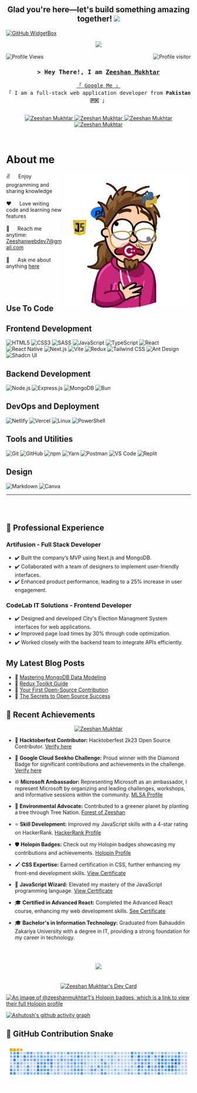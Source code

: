<h2 align="center">
  Glad you're here—let's build something amazing together!
  <img src="https://media.giphy.com/media/hvRJCLFzcasrR4ia7z/giphy.gif" width="28">
</h2>

[![GitHub WidgetBox](https://github-widgetbox.vercel.app/api/profile?username=zeeshanMukhtar1&data=followers,repositories,stars,commits&theme=nautilus)](https://github.com/ZeeshanMukhtar1/github-widgetbox)

<p align="center">
  <a href="https://github.com/zeeshanMukhtar1"><img src="https://readme-typing-svg.herokuapp.com?font=Fira+Code&pause=1000&width=435&lines=Full+Stack+Developer;Self-taught+Developer;Microsoft+Student+Ambassador;Always+learning+%26+growing;Open-source+enthusiast"></a>
</p>

<a href="https://user-badge.committers.top/pakistan/ZeeshanMukhtar1">
  <img align="right" src="https://user-badge.committers.top/pakistan/ZeeshanMukhtar1.svg" alt="Profile visitor" />
</a>

<p align="left">
  <img src="https://visitcount.itsvg.in/api?id=ZeeshanMukhtar1&label=Profile%20Visits&pretty=true" alt="Profile Views">
</p>

<!-- Intro  -->
<h3 align="center">
  <samp>&gt; Hey There!, I am
    <b><a target="_blank" href="https://www.codewithzeeshan.me/">Zeeshan Mukhtar</a></b>
  </samp>
</h3>

<p align="center"> 
  <samp>
    <a href="https://www.google.com/search?q=Zeeshan+Mukhtar">「 Google Me 」</a>
    <br>
    「 I am a full-stack web application developer from <b>Pakistan 🇵🇰</b> 」
    <br>
    <br>
  </samp>
</p>

<p align="center">
 <a href="https://www.codewithzeeshan.me/" target="blank">
  <img src="https://img.shields.io/badge/Website-DC143C?style=for-the-badge&logo=medium&logoColor=white" alt="Zeeshan Mukhtar" />
 </a>
 <a href="https://www.linkedin.com/in/zeeshanmukhtar1/" target="_blank">
  <img src="https://img.shields.io/badge/LinkedIn-0077B5?style=for-the-badge&logo=linkedin&logoColor=white" alt="Zeeshan Mukhtar"/>
 </a>
 <a href="https://www.instagram.com/zeshanmukhtar01/" target="_blank">
  <img src="https://img.shields.io/badge/Instagram-fe4164?style=for-the-badge&logo=instagram&logoColor=white" alt="Zeeshan Mukhtar" />
 </a> 
 <a href="https://www.facebook.com/profile.php?id=100070572332885" target="_blank">
  <img src="https://img.shields.io/badge/Facebook-20BEFF?&style=for-the-badge&logo=facebook&logoColor=white" alt="Zeeshan Mukhtar" />
  </a> 
</p>
<br />

# About me

<p>
 <img align="right" width="350" src="/assets/programmer.gif" alt="Coding gif" />
  
 ✌️ &emsp; Enjoy programming and sharing knowledge<br/><br/>
 ❤️ &emsp; Love writing code and learning new features<br/><br/>
 📧 &emsp; Reach me anytime: Zeeshanwebdev7@gmail.com<br/><br/>
 💬 &emsp; Ask me about anything [here](https://github.com/ZeeshanMukhtar1/ZeeshanMukhtar1/issues)
</p>

<br/>
<br/>
<br/>

## Use To Code

## Frontend Development

![HTML5](https://img.shields.io/badge/HTML5-E34F26?style=for-the-badge&logo=html5&logoColor=white)
![CSS3](https://img.shields.io/badge/CSS3-1572B6?style=for-the-badge&logo=css3&logoColor=white)
![SASS](https://img.shields.io/badge/Sass-CC6699?style=for-the-badge&logo=sass&logoColor=white)
![JavaScript](https://img.shields.io/badge/JavaScript-F0DB4F?style=for-the-badge&labelColor=black&logo=javascript&logoColor=F0DB4F)
![TypeScript](https://img.shields.io/badge/TypeScript-007acc?style=for-the-badge&labelColor=black&logo=typescript&logoColor=007acc)
![React](https://img.shields.io/badge/React-61DBFB?style=for-the-badge&labelColor=black&logo=react&logoColor=61DBFB)
![React Native](https://img.shields.io/badge/React_Native-20232A?style=for-the-badge&logo=react&logoColor=61DAFB)
![Next.js](https://img.shields.io/badge/Next.js-000000?style=for-the-badge&logo=nextdotjs&logoColor=white)
![Vite](https://img.shields.io/badge/Vite-646CFF?style=for-the-badge&logo=vite&logoColor=white)
![Redux](https://img.shields.io/badge/Redux-593D88?style=for-the-badge&logo=redux&logoColor=white)
![Tailwind CSS](https://img.shields.io/badge/Tailwind_CSS-092749?style=for-the-badge&logo=tailwindcss&logoColor=06B6D4&labelColor=000000)
![Ant Design](https://img.shields.io/badge/AntDesign-0170FE?style=for-the-badge&logo=antdesign&logoColor=white)
![Shadcn UI](https://img.shields.io/badge/Shadcn_UI-000000?style=for-the-badge&logo=shadcnui&logoColor=white)

## Backend Development

![Node.js](https://img.shields.io/badge/Node.js-3C873A?style=for-the-badge&labelColor=black&logo=node.js&logoColor=3C873A)
![Express.js](https://img.shields.io/badge/Express.js-000000?style=for-the-badge&logo=express&logoColor=white)
![MongoDB](https://img.shields.io/badge/MongoDB-4EA94B?style=for-the-badge&logo=mongodb&logoColor=white)
![Bun](https://img.shields.io/badge/Bun-000000?style=for-the-badge&logo=bun&logoColor=white)

## DevOps and Deployment

![Netlify](https://img.shields.io/badge/Netlify-00C7B7?style=for-the-badge&logo=netlify&logoColor=white)
![Vercel](https://img.shields.io/badge/Vercel-000000?style=for-the-badge&logo=vercel&logoColor=white)
![Linux](https://img.shields.io/badge/Linux-FCC624?style=for-the-badge&logo=linux&logoColor=black)
![PowerShell](https://img.shields.io/badge/PowerShell-5391FE?style=for-the-badge&logo=powershell&logoColor=white)

## Tools and Utilities

![Git](https://img.shields.io/badge/Git-F05032?style=for-the-badge&logo=git&logoColor=white)
![GitHub](https://img.shields.io/badge/GitHub-181717?style=for-the-badge&logo=github&logoColor=white)
![npm](https://img.shields.io/badge/npm-CB3837?style=for-the-badge&logo=npm&logoColor=white)
![Yarn](https://img.shields.io/badge/Yarn-2C8EBB?style=for-the-badge&logo=yarn&logoColor=white)
![Postman](https://img.shields.io/badge/Postman-FF6C37?style=for-the-badge&logo=postman&logoColor=white)
![VS Code](https://img.shields.io/badge/VS_Code-0078D4?style=for-the-badge&logo=visual-studio-code&logoColor=white)
![Replit](https://img.shields.io/badge/Replit-F26207?style=for-the-badge&logo=replit&logoColor=white)

## Design

![Markdown](https://img.shields.io/badge/Markdown-000000?style=for-the-badge&logo=markdown&logoColor=white)
![Canva](https://img.shields.io/badge/Canva-00C4CC?style=for-the-badge&logo=canva&logoColor=white)
<br/>

<hr/>
<br/>

<br/>

## 💼 Professional Experience

### Artifusion - Full Stack Developer

- ✔️ Built the company’s MVP using Next.js and MongoDB.
- ✔️ Collaborated with a team of designers to implement user-friendly interfaces.
- ✔️ Enhanced product performance, leading to a 25% increase in user engagement.

### CodeLab IT Solutions - Frontend Developer

- ✔️ Designed and developed City's Election Managment System interfaces for web applications.
- ✔️ Improved page load times by 30% through code optimization.
- ✔️ Worked closely with the backend team to integrate APIs efficiently.

## My Latest Blog Posts

- 🔗 [Mastering MongoDB Data Modeling](https://zeeshanmukhtar1.hashnode.dev/mastering-mongodb-data-modeling?source=more_articles_bottom_blogs)
- 🔗 [Redux Toolkit Guide](https://zeeshanmukhtar1.hashnode.dev/redux-toolkit-guide)
- 🔗 [Your First Open-Source Contribution](https://zeeshanmukhtar1.hashnode.dev/your-first-open-source-contribution)
- 🔗 [The Secrets to Open Source Success](https://zeeshanmukhtar1.hashnode.dev/the-secrets-to-open-source-success)

## 🎯 Recent Achievements

<p align="center">
 <a href="https://github.com/ryo-ma/github-profile-trophy">
  <img src="https://github-profile-trophy.vercel.app/?username=zeeshanmukhtar1&theme=onedark&row=1&no-frame=true&no-bg=true" alt="Zeeshan Mukhtar" />
 </a>
</p>

- 🚀 **Hacktoberfest Contributor:** Hacktoberfest 2k23 Open Source Contributor. [Verify here](https://www.holopin.io/@zeeshanmukhtar1#)

- 💎 **Google Cloud Seekho Challenge:** Proud winner with the Diamond Badge for significant contributions and achievements in the challenge. [Verify here](https://www.cloudskillsboost.google/public_profiles/6657fd9e-28d1-4374-bad2-f24ba18a66ea)

- 🌐 **Microsoft Ambassador:** Representing Microsoft as an ambassador, I represent Microsoft by organizing and leading challenges, workshops, and informative sessions within the community. [MLSA Profile](https://mvp.microsoft.com/en-US/studentambassadors/profile/55818c21-3733-4588-a953-2090b63aaec6)

- 🌳 **Environmental Advocate:** Contributed to a greener planet by planting a tree through Tree Nation. [Forest of Zeeshan](https://tree-nation.com/trees/view/5281810)

- ⭐ **Skill Development:** Improved my JavaScript skills with a 4-star rating on HackerRank. [HackerRank Profile](https://www.hackerrank.com/ZeeshanMukhtar1)

- 🛡️ **Holopin Badges:** Check out my Holopin badges showcasing my contributions and achievements. [Holopin Profile](https://holopin.io/@zeeshanmukhtar1)

- 🖌️ **CSS Expertise:** Earned certification in CSS, further enhancing my front-end development skills. [View Certificate](https://www.hackerrank.com/certificates/c8e861c702e6)

- 🚀 **JavaScript Wizard:** Elevated my mastery of the JavaScript programming language. [View Certificate](https://coursera.org/share/b4d7eb15d70c1b00cd19d00b952716dc)

- 🎓 **Certified in Advanced React:** Completed the Advanced React course, enhancing my web development skills. [See Certificate](https://coursera.org/share/918026f1975c0c52165534d622e891e9)

- 🎓 **Bachelor's in Information Technology:** Graduated from Bahauddin Zakariya University with a degree in IT, providing a strong foundation for my career in technology.

    <br>
    <br>

<div align="center">
 <img src="https://leetcard.jacoblin.cool/ZeeshanMukhtar1?ext=heatmap" />
</div>
 <br>
    <br>

<div align='center'>
 <a href="https://app.daily.dev/zeeshanmukhtar1"><img src="https://api.daily.dev/devcards/v2/jATHDDVMBgxeY9dKUGB4v.png?type=wide&r=d6a" width="652" alt="Zeeshan Mukhtar's Dev Card"/></a>
</div>

[![An image of @zeeshanmukhtar1's Holopin badges, which is a link to view their full Holopin profile](https://holopin.me/zeeshanmukhtar1)](https://holopin.io/@zeeshanmukhtar1)

[![Ashutosh's github activity graph](https://github-readme-activity-graph.vercel.app/graph?username=zeeshanmukhtar1&theme=github-compact&area=true)](https://github.com/zeeshanmukhtar1/)
</br>

## 🐍 GitHub Contribution Snake

![snake gif](https://github.com/ZeeshanMukhtar1/ZeeshanMukhtar1/blob/output/github-contribution-grid-snake.gif)
